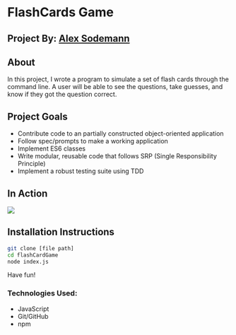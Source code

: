 # FlashCards Game

## Project By: [Alex Sodemann](https://github.com/asodemann18)

## About
In this project, I wrote a program to simulate a set of flash cards through the command line. A user will be able to see the questions, take guesses, and know if they got the question correct.

## Project Goals
* Contribute code to an partially constructed object-oriented application
* Follow spec/prompts to make a working application
* Implement ES6 classes
* Write modular, reusable code that follows SRP (Single Responsibility Principle)
* Implement a robust testing suite using TDD

## In Action
<img src="http://g.recordit.co/QFdCz5YG0F.gif"/>

## Installation Instructions
```bash
git clone [file path]
cd flashCardGame
node index.js
```
Have fun!

### Technologies Used:
* JavaScript
* Git/GitHub
* npm
